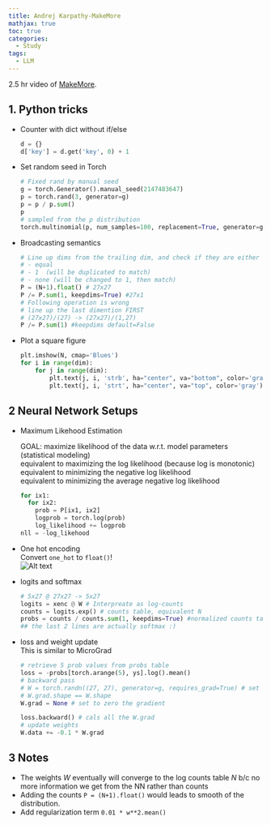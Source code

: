 ```yaml
---
title: Andrej Karpathy-MakeMore
mathjax: true
toc: true
categories:
  - Study
tags:
  - LLM
---
```


2.5 hr video of [MakeMore](https://www.youtube.com/watch?v=PaCmpygFfXo&list=PLAqhIrjkxbuWI23v9cThsA9GvCAUhRvKZ&index=2).

## 1. Python tricks
- Counter with dict without if/else  
  ```python  
  d = {}
  d['key'] = d.get('key', 0) + 1
  ```
- Set random seed in Torch
  ```python
  # Fixed rand by manual seed
  g = torch.Generator().manual_seed(2147483647)
  p = torch.rand(3, generator=g)
  p = p / p.sum()
  p
  # sampled from the p distribution
  torch.multinomial(p, num_samples=100, replacement=True, generator=g)
  ```
- Broadcasting semantics
  ```python
  # Line up dims from the trailing dim, and check if they are either
  # - equal
  # - 1  (will be duplicated to match)
  # - none (will be changed to 1, then match)
  P = (N+1).float() # 27x27
  P /= P.sum(1, keepdims=True) #27x1
  # Following operation is wrong
  # line up the last dimention FIRST
  # (27x27)/(27) -> (27x27)/(1,27)
  P /= P.sum(1) #keepdims default=False
  ```
- Plot a square figure  
  ```python  
  plt.imshow(N, cmap='Blues')
  for i in range(dim):
      for j in range(dim):
          plt.text(j, i, 'strb', ha="center", va="bottom", color='gray')
          plt.text(j, i, 'strt', ha="center", va="top", color='gray')
  ```   

## 2 Neural Network Setups
- Maximum Likehood Estimation

  GOAL: maximize likelihood of the data w.r.t. model parameters (statistical modeling)  
  equivalent to maximizing the log likelihood (because log is monotonic)  
  equivalent to minimizing the negative log likelihood  
  equivalent to minimizing the  average negative log likelihood  
  ```python
  for ix1:
    for ix2:
      prob = P[ix1, ix2]
      logprob = torch.log(prob)
      log_likelihood += logprob
  nll = -log_likehood
  ```  
- One hot encoding  
  Convert `one_hot` to `float()`!  
  ![Alt text](/code23/assets/images/2024/24-04-17-Karpathy-makemore_files/oneshot.png)

- logits and softmax
  ```python
  # 5x27 @ 27x27 -> 5x27
  logits = xenc @ W # Interpreate as log-counts
  counts = logits.exp() # counts table, equivalent N
  probs = counts / counts.sum(1, keepdims=True) #normalized counts table
  ## the last 2 lines are actually softmax :)
  ```
- loss and weight update  
  This is similar to MicroGrad  
  ```python
  # retrieve 5 prob values from probs table
  loss = -probs[torch.arange(5), ys].log().mean()
  # backward pass
  # W = torch.randn((27, 27), generator=g, requires_grad=True) # set True for required_grad
  # W.grad.shape == W.shape
  W.grad = None # set to zero the gradient
  
  loss.backward() # cals all the W.grad
  # update weights
  W.data += -0.1 * W.grad
  ```

## 3 Notes
- The weights $W$ eventually will converge to the log counts table $N$ b/c no more information we get from the NN rather than counts
- Adding the counts `P = (N+1).float()` would leads to smooth of the distribution. 
- Add regularization term `0.01 * w**2.mean()`